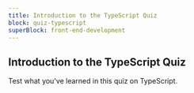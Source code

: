 ```yaml
---
title: Introduction to the TypeScript Quiz
block: quiz-typescript
superBlock: front-end-development
---
```


## Introduction to the TypeScript Quiz

Test what you've learned in this quiz on TypeScript.
